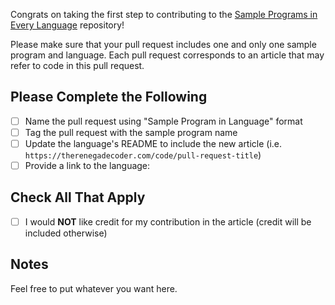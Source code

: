 Congrats on taking the first step to contributing to the [Sample Programs in Every Language](https://therenegadecoder.com/code/sample-programs-in-every-language/) repository!

Please make sure that your pull request includes one and only one sample program and language. Each pull request corresponds to an article that may refer to code in this pull request. 

## Please Complete the Following

- [ ] Name the pull request using "Sample Program in Language" format
- [ ] Tag the pull request with the sample program name
- [ ] Update the language's README to include the new article (i.e. `https://therenegadecoder.com/code/pull-request-title`)
- [ ] Provide a link to the language:

## Check All That Apply

- [ ] I would **NOT** like credit for my contribution in the article (credit will be included otherwise)

## Notes

Feel free to put whatever you want here.
